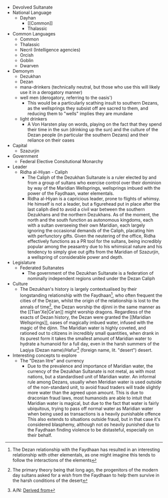 - Devolved Sultanate
- National Language
	- Dayhan
		- [[Common]]
		- Thalassic
- Common Languages
	- Common
	- Thalassic
	- Necril (Intelligence agencies)
	- Orcish
	- Goblin
	- Dwarven
- Demonym
	- Dezukhan
	- Dezan
	- mana-drinkers (technically neutral, but those who use this will likely use it in a derogatory manner)
	- well men (derogatory, referring to the oasis')
		- This would be a particularly scathing insult to southern Dezans, as the wellsprings they subsist off are sacred to them, and reducing them to "wells" implies they are mundane
	- light drinkers
		- A Von Harsten play on words, playing on the fact that they spend their time in the sun (drinking up the sun) and the culture of the Dezan people (in particular the southern Dezans) and their reliance on their oases
- Capital
	- Szazurjin
- Government
	- Federal Elective Consitutional Monarchy
- Leader
	- Ridha al-Hiyan - Caliph
		- The Caliph of the Dezukhan Sultanate is a ruler elected by and from a group of sultans who exercise control over their dominion by way of the Maridian Wellsprings, wellsprings imbued with the power of the Faydhaan, water elementals.
		- Ridha al-Hiyan is a capricious leader, prone to flights of whimsy.
		  He himself is not a leader, but a figurehead put in place after the last caliph died to avoid a civil war between the southern Dezukhans and the northern Dezukhans.
		  As of the moment, the north and the south function as autonomous kingdoms, each with a sultan overseeing their own Maridian, each largely ignoring the occasional demands of the Caliph, placating him with perfunctory gifts.
		  Given the neutering of the office, Ridha effectively functions as a PR tool for the sultans, being incredibly popular among the peasantry due to his whimsical nature and his tendency to simply give out gifts from the Maridian of Szazurjin, a wellspring of considerable power and depth.
- Legislature
	- Federated Sultanates
		- The government of the Dezukhan Sultanate is a federation of nominally independent regions united under the Dezan Caliph
- Culture
	- The Dezukhan's history is largely contextualised by their longstanding relationship with the Faydhaan[^1], who often frequent the cities of the Dezan, whilst the origin of the relationship is lost to the annals of time[^2], the Dezan worship the djinni in the same manner as the [[Tian'Xe|Ce'an]] might worship dragons.
	  Regardless of the exacts of Dezan history, the Dezan were granted the [[Maridian Wellsprings]], oases of magically imbued water, infused with the magic of the djinn.
	  The Maridian water is highly coveted, and rationed out to citizens in incredibly small quantities, when drank in its purest form it takes the smallest amount of Maridian water to hydrate a humanoid for a full day, even in the harsh summers of the Laqiya (Dezan name)/Hafur[^3] (foreign name, lit. "desert") desert.
- Interesting concepts to explore
	- The "Dezan litre" and currency
		- Due to the prevalence and importance of Maridian water, the currency of the Dezukhan Sultanate is not metal, as with most nations, but a standardised unit of Maridian water.
		  An informal rule among Dezans, usually when Meridian water is used outside of the non-standard unit, to avoid fraud traders will trade slightly more water than the agreed upon amount.
		  This is due to draconian fraud laws, most humanoids are able to intuit that Maridian water is magical, but due to the fact that water is fairly ubiquitous, trying to pass off normal water as Maridian water when being used as transactions is a heavily punishable offence
		  This also extends to situations outside fraud, but in that case it's considered blasphemy, although not *as* heavily punished due to the Faydhaan finding violence to be distasteful, especially on their behalf.

[^1]: The Dezan relationship with the Faydhaan has resulted in an interesting relationship with other elementals, as one might imagine this tends to follow the interactions of the elements

[^2]: The primary theory being that long ago, the progenitors of the modern day sultans asked for a wish from the Faydhaan to help them survive in the harsh conditions of the desert

[^3]: A/N: [Derived from](https://en.wiktionary.org/wiki/%D9%82%D9%81%D8%B1)
